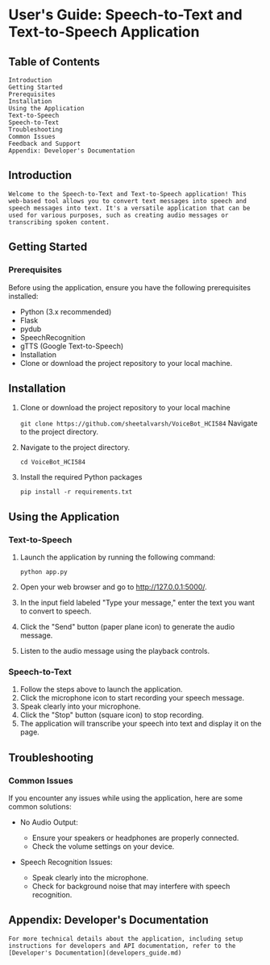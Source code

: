 # User's Guide: Speech-to-Text and Text-to-Speech Application

## Table of Contents
    Introduction
    Getting Started
    Prerequisites
    Installation
    Using the Application
    Text-to-Speech
    Speech-to-Text
    Troubleshooting
    Common Issues
    Feedback and Support
    Appendix: Developer's Documentation

## Introduction
    Welcome to the Speech-to-Text and Text-to-Speech application! This web-based tool allows you to convert text messages into speech and speech messages into text. It's a versatile application that can be used for various purposes, such as creating audio messages or transcribing spoken content.

## Getting Started

### Prerequisites

Before using the application, ensure you have the following prerequisites installed:

* Python (3.x recommended)
* Flask
* pydub
* SpeechRecognition
* gTTS (Google Text-to-Speech)
* Installation
* Clone or download the project repository to your local machine.


## Installation

1. Clone or download the project repository to your local machine

    ``` git clone https://github.com/sheetalvarsh/VoiceBot_HCI584 ```
    Navigate to the project directory.

2. Navigate to the project directory.

    ```cd VoiceBot_HCI584```

3. Install the required Python packages

    ```pip install -r requirements.txt```

## Using the Application

### Text-to-Speech

1. Launch the application by running the following command:

    ```python app.py```

2. Open your web browser and go to http://127.0.0.1:5000/.
3. In the input field labeled "Type your message," enter the text you want to convert to speech.
4. Click the "Send" button (paper plane icon) to generate the audio message.
5. Listen to the audio message using the playback controls.

### Speech-to-Text

1. Follow the steps above to launch the application.
2. Click the microphone icon to start recording your speech message.
3. Speak clearly into your microphone.
4. Click the "Stop" button (square icon) to stop recording.
5. The application will transcribe your speech into text and display it on the page.

## Troubleshooting

### Common Issues

If you encounter any issues while using the application, here are some common solutions:

* No Audio Output:

    - Ensure your speakers or headphones are properly connected.
    - Check the volume settings on your device.

* Speech Recognition Issues:

    - Speak clearly into the microphone.
    - Check for background noise that may interfere with speech recognition.

## Appendix: Developer's Documentation
    For more technical details about the application, including setup instructions for developers and API documentation, refer to the [Developer's Documentation](developers_guide.md)